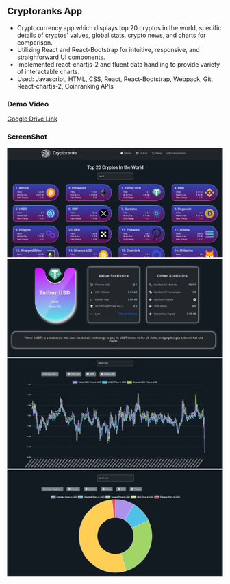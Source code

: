 ## Cryptoranks App
- Cryptocurrency app which displays top 20 cryptos in the world, specific details of cryptos' values, global stats, crypto news, and charts for comparison.
- Utilizing React and React-Bootstrap for intuitive, responsive, and straighforward UI components.
- Implemented react-chartjs-2 and fluent data handling to provide variety of interactable charts.
- Used: Javascript, HTML, CSS, React, React-Bootstrap, Webpack, Git, React-chartjs-2, Coinranking APIs

### Demo Video 
[Google Drive Link](https://drive.google.com/drive/folders/1uEmvqDLMvZ_qovpSFyGliW93hc6m6XOl?usp=sharing)

### ScreenShot
![Alt text](/src/img/screenShot/screenShot1.png?raw=true "ScreenShot1")
![Alt text](/src/img/screenShot/screenShot2.png?raw=true "ScreenShot2")
![Alt text](/src/img/screenShot/screenShot3.png?raw=true "ScreenShot3")
![Alt text](/src/img/screenShot/screenShot4.png?raw=true "ScreenShot4")